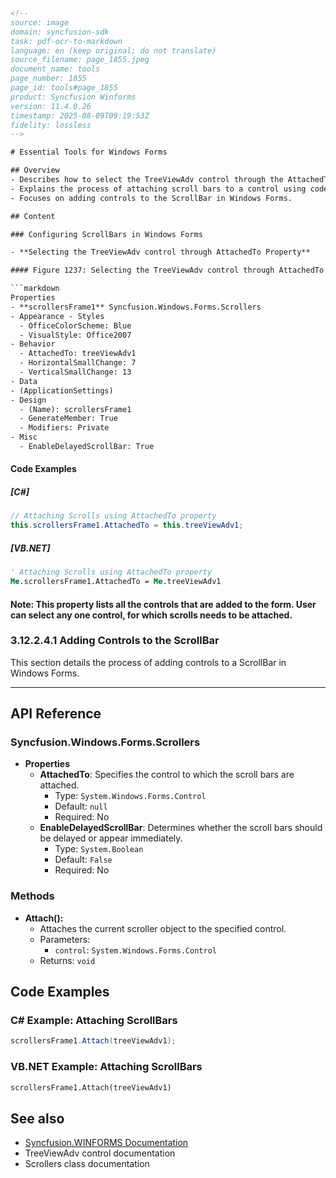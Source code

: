 ```html
<!-- 
source: image
domain: syncfusion-sdk
task: pdf-ocr-to-markdown
language: en (keep original; do not translate)
source_filename: page_1855.jpeg
document_name: tools
page_number: 1855
page_id: tools#page_1855
product: Syncfusion Winforms
version: 11.4.0.26
timestamp: 2025-08-09T09:19:53Z
fidelity: lossless
-->

# Essential Tools for Windows Forms

## Overview
- Describes how to select the TreeViewAdv control through the AttachedTo property in the Properties window.
- Explains the process of attaching scroll bars to a control using code examples in C# and VB.NET.
- Focuses on adding controls to the ScrollBar in Windows Forms.

## Content

### Configuring ScrollBars in Windows Forms

- **Selecting the TreeViewAdv control through AttachedTo Property**

#### Figure 1237: Selecting the TreeViewAdv control through AttachedTo Property

```markdown
Properties
- **scrollersFrame1** Syncfusion.Windows.Forms.Scrollers
- Appearance - Styles
  - OfficeColorScheme: Blue
  - VisualStyle: Office2007
- Behavior
  - AttachedTo: treeViewAdv1
  - HorizontalSmallChange: 7
  - VerticalSmallChange: 13
- Data
- (ApplicationSettings)
- Design
  - (Name): scrollersFrame1
  - GenerateMember: True
  - Modifiers: Private
- Misc
  - EnableDelayedScrollBar: True
```

#### Code Examples

##### [C#]

```csharp
// Attaching Scrolls using AttachedTo property
this.scrollersFrame1.AttachedTo = this.treeViewAdv1;
```

##### [VB.NET]

```vb
' Attaching Scrolls using AttachedTo property
Me.scrollersFrame1.AttachedTo = Me.treeViewAdv1
```

#### Note: This property lists all the controls that are added to the form. User can select any one control, for which scrolls needs to be attached.

### 3.12.2.4.1 Adding Controls to the ScrollBar

This section details the process of adding controls to a ScrollBar in Windows Forms.

---

## API Reference

### Syncfusion.Windows.Forms.Scrollers

- **Properties**
  - **AttachedTo**: Specifies the control to which the scroll bars are attached.
    - Type: `System.Windows.Forms.Control`
    - Default: `null`
    - Required: No
  - **EnableDelayedScrollBar**: Determines whether the scroll bars should be delayed or appear immediately.
    - Type: `System.Boolean`
    - Default: `False`
    - Required: No

### Methods

- **Attach():**
  - Attaches the current scroller object to the specified control.
  - Parameters:
    - `control`: `System.Windows.Forms.Control`
  - Returns: `void`

## Code Examples

### C# Example: Attaching ScrollBars

```csharp
scrollersFrame1.Attach(treeViewAdv1);
```

### VB.NET Example: Attaching ScrollBars

```vb
scrollersFrame1.Attach(treeViewAdv1)
```

## See also

- [Syncfusion.WINFORMS Documentation](https://www.syncfusion.com/products/windowsforms)
- TreeViewAdv control documentation
- Scrollers class documentation

<!-- tags: syncfusion, winforms, scrollers, treeviewadv, attachedto, scrollbars, properties windows, code examples, csharp, vbnet, windows forms, api reference, documentation -->
```